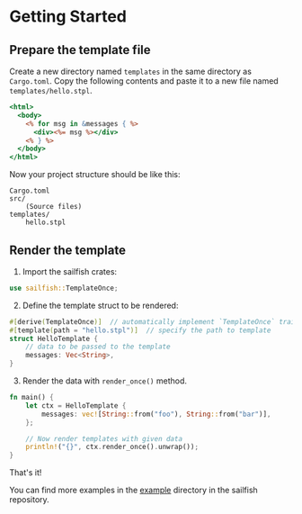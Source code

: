 # Getting Started

## Prepare the template file

Create a new directory named `templates` in the same directory as `Cargo.toml`. Copy the following contents and paste it to a new file named `templates/hello.stpl`.

``` rhtml
<html>
  <body>
    <% for msg in &messages { %>
      <div><%= msg %></div>
    <% } %>
  </body>
</html>
```

Now your project structure should be like this:

```text
Cargo.toml
src/
    (Source files)
templates/
    hello.stpl
```

## Render the template

<ol><li>Import the sailfish crates:</li></ol>

```rust
use sailfish::TemplateOnce;
```

<ol start="2"><li>Define the template struct to be rendered:</li></ol>

```rust
#[derive(TemplateOnce)]  // automatically implement `TemplateOnce` trait
#[template(path = "hello.stpl")]  // specify the path to template
struct HelloTemplate {
    // data to be passed to the template
    messages: Vec<String>,
}
```

<ol start="3"><li>Render the data with <code>render_once()</code> method.</li></ol>

```rust
fn main() {
    let ctx = HelloTemplate {
        messages: vec![String::from("foo"), String::from("bar")],
    };

    // Now render templates with given data
    println!("{}", ctx.render_once().unwrap());
}
```

That's it!

You can find more examples in the [example](https://github.com/rust-sailfish/sailfish/tree/master/examples) directory in the sailfish repository.
